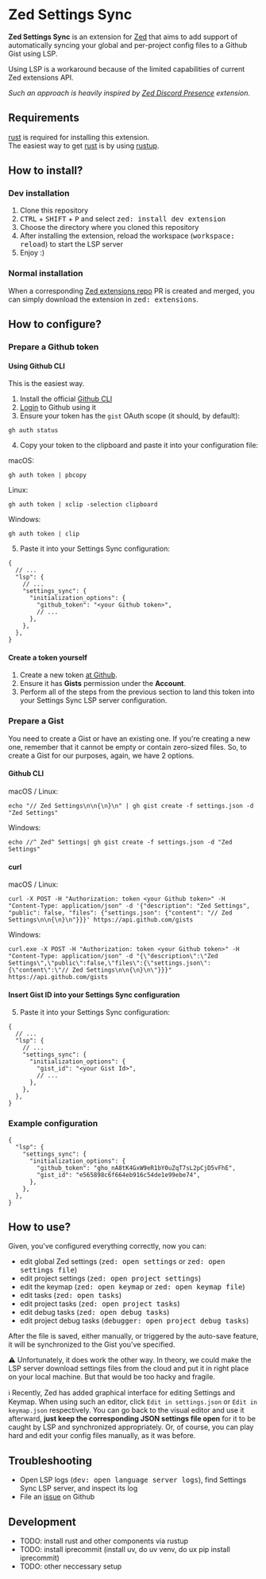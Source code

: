<!-- markdownlint-disable-file MD033 --><!-- we are OK with inline HTML since we use <kbd> tags -->

# Zed Settings Sync

**Zed Settings Sync** is an extension for [Zed](https://zed.dev) that aims to add support of automatically syncing your global and per-project config files to a Github Gist using LSP.

Using LSP is a workaround because of the limited capabilities of current Zed extensions API.

_Such an approach is heavily inspired by [Zed Discord Presence](https://github.com/xhyrom/zed-discord-presence) extension._

## Requirements

[rust](https://rust-lang.org) is required for installing this extension. \
The easiest way to get [rust](https://rust-lang.org) is by using [rustup](https://rustup.rs).

## How to install?

### Dev installation

1. Clone this repository
2. <kbd>CTRL</kbd> + <kbd>SHIFT</kbd> + <kbd>P</kbd> and select <kbd>zed: install dev extension</kbd>
3. Choose the directory where you cloned this repository
4. After installing the extension, reload the workspace (<kbd>workspace: reload</kbd>) to start the LSP server
5. Enjoy :)

### Normal installation

When a corresponding [Zed extensions repo](https://github.com/zed-industries/extensions) PR is created and merged, you can simply download the extension in <kbd>zed: extensions</kbd>.

## How to configure?

### Prepare a Github token

#### Using Github CLI

This is the easiest way.

1. Install the official [Github CLI](https://github.com/cli/cli#installation)
2. [Login](https://cli.github.com/manual/gh_auth_login) to Github using it
3. Ensure your token has the `gist` OAuth scope (it should, by default):

```shell
gh auth status
```

<!-- markdownlint-disable MD029 -->

4. Copy your token to the clipboard and paste it into your configuration file:

macOS:

```shell
gh auth token | pbcopy
```

Linux:

```shell
gh auth token | xclip -selection clipboard
```

Windows:

```shell
gh auth token | clip
```

5. Paste it into your Settings Sync configuration:

```jsonc
{
  // ...
  "lsp": {
    // ...
    "settings_sync": {
      "initialization_options": {
        "github_token": "<your Github token>",
        // ...
      },
    },
  },
}
```

#### Create a token yourself

1. Create a new token [at Github](https://github.com/settings/personal-access-tokens/new).
2. Ensure it has **Gists** permission under the **Account**.
3. Perform all of the steps from the previous section to land this token into your Settings Sync LSP server configuration.

### Prepare a Gist

You need to create a Gist or have an existing one. If you're creating a new one, remember that it cannot be empty or contain zero-sized files.
So, to create a Gist for our purposes, again, we have 2 options.

#### Github CLI

macOS / Linux:

```shell
echo "// Zed Settings\n\n{\n}\n" | gh gist create -f settings.json -d "Zed Settings"
```

Windows:

```shell
echo //^ Zed^ Settings| gh gist create -f settings.json -d "Zed Settings"
```

#### curl

macOS / Linux:

```shell
curl -X POST -H "Authorization: token <your Github token>" -H "Content-Type: application/json" -d '{"description": "Zed Settings", "public": false, "files": {"settings.json": {"content": "// Zed Settings\n\n{\n}\n"}}}' https://api.github.com/gists
```

Windows:

```shell
curl.exe -X POST -H "Authorization: token <your Github token>" -H "Content-Type: application/json" -d "{\"description\":\"Zed Settings\",\"public\":false,\"files\":{\"settings.json\":{\"content\":\"// Zed Settings\n\n{\n}\n\"}}}" https://api.github.com/gists
```

#### Insert Gist ID into your Settings Sync configuration

5. Paste it into your Settings Sync configuration:

```jsonc
{
  // ...
  "lsp": {
    // ...
    "settings_sync": {
      "initialization_options": {
        "gist_id": "<your Gist Id>",
        // ...
      },
    },
  },
}
```

### Example configuration

```jsonc
{
  "lsp": {
    "settings_sync": {
      "initialization_options": {
        "github_token": "gho_nA8tK4GxW9eR1bY0uZqT7sL2pCjD5vFhE",
        "gist_id": "e565898c6f664eb916c54de1e99ebe74",
      },
    },
  },
}
```

## How to use?

Given, you've configured everything correctly, now you can:

- edit global Zed settings (<kbd>zed: open settings</kbd> or <kbd>zed: open settings file</kbd>)
- edit project settings (<kbd>zed: open project settings</kbd>)
- edit the keymap (<kbd>zed: open keymap</kbd> or <kbd>zed: open keymap file</kbd>)
- edit tasks (<kbd>zed: open tasks</kbd>)
- edit project tasks (<kbd>zed: open project tasks</kbd>)
- edit debug tasks (<kbd>zed: open debug tasks</kbd>)
- edit project debug tasks (<kbd>debugger: open project debug tasks</kbd>)

After the file is saved, either manually, or triggered by the auto-save feature, it will be synchronized to the Gist you've specified.

⚠️ Unfortunately, it does work the other way. In theory, we could make the LSP server download settings files from the cloud and put it in right place on your local machine.
But that would be too hacky and fragile.

ℹ️ Recently, Zed has added graphical interface for editing Settings and Keymap. When using such an editor, click `Edit in settings.json` or `Edit in keymap.json` respectively.
You can go back to the visual editor and use it afterward, **just keep the corresponding JSON settings file open** for it to be caught by LSP and synchronized appropriately.
Or, of course, you can play hard and edit your config files manually, as it was before.

## Troubleshooting

- Open LSP logs (<kbd>dev: open language server logs</kbd>), find Settings Sync LSP server, and inspect its log
- File an [issue](https://github.com/vittorius/zed-settings-sync/issues/new) on Github

## Development

- TODO: install rust and other components via rustup
- TODO: install iprecommit (install uv, do uv venv, do ux pip install iprecommit)
- TODO: other neccessary setup
